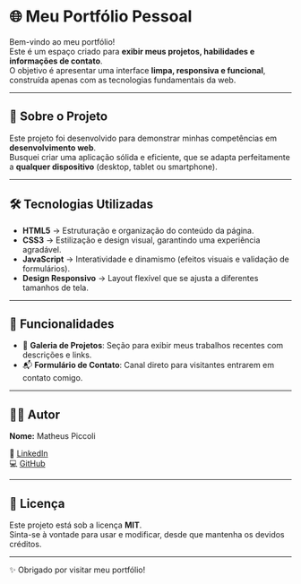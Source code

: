# 🌐 Meu Portfólio Pessoal

Bem-vindo ao meu portfólio!  
Este é um espaço criado para **exibir meus projetos, habilidades e informações de contato**.  
O objetivo é apresentar uma interface **limpa, responsiva e funcional**, construída apenas com as tecnologias fundamentais da web.

---

## 📖 Sobre o Projeto
Este projeto foi desenvolvido para demonstrar minhas competências em **desenvolvimento web**.  
Busquei criar uma aplicação sólida e eficiente, que se adapta perfeitamente a **qualquer dispositivo** (desktop, tablet ou smartphone).

---

## 🛠️ Tecnologias Utilizadas
- **HTML5** → Estruturação e organização do conteúdo da página.  
- **CSS3** → Estilização e design visual, garantindo uma experiência agradável.  
- **JavaScript** → Interatividade e dinamismo (efeitos visuais e validação de formulários).  
- **Design Responsivo** → Layout flexível que se ajusta a diferentes tamanhos de tela.  

---

## 🎨 Funcionalidades
- 📂 **Galeria de Projetos**: Seção para exibir meus trabalhos recentes com descrições e links.  
- 📬 **Formulário de Contato**: Canal direto para visitantes entrarem em contato comigo.  

---

## 👨‍💻 Autor
**Nome:** Matheus Piccoli  

🔗 [LinkedIn](https://www.linkedin.com/in/matheus-piccoli-de-moura/)  
💻 [GitHub](https://github.com/MatheussPiccol) 

---

## 📜 Licença
Este projeto está sob a licença **MIT**.  
Sinta-se à vontade para usar e modificar, desde que mantenha os devidos créditos.  

---
✨ Obrigado por visitar meu portfólio!
